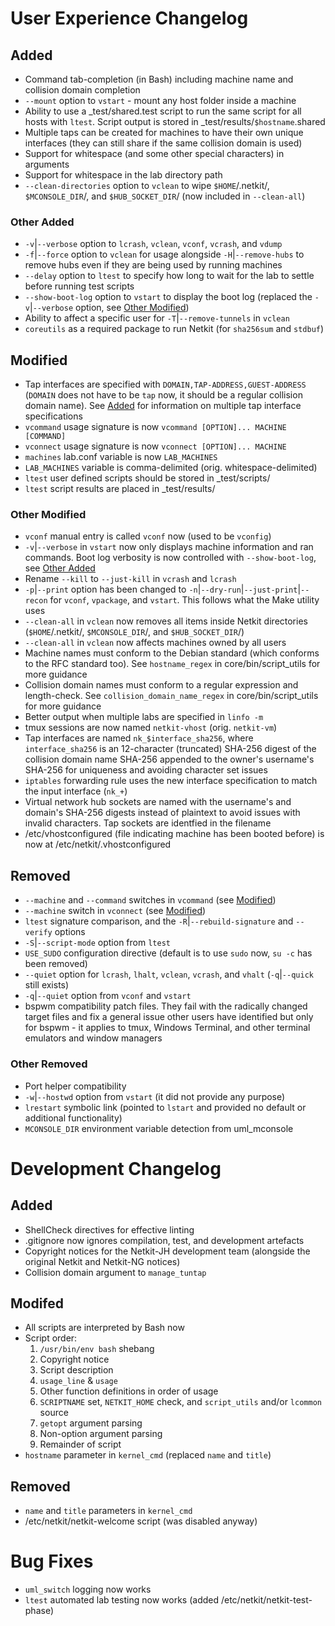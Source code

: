 # User Experience Changelog
## Added
- Command tab-completion (in Bash) including machine name and collision domain completion
- `--mount` option to `vstart` - mount any host folder inside a machine
- Ability to use a _test/shared.test script to run the same script for all hosts with `ltest`. Script output is stored in _test/results/`$hostname`.shared
- Multiple taps can be created for machines to have their own unique interfaces (they can still share if the same collision domain is used)
- Support for whitespace (and some other special characters) in arguments
- Support for whitespace in the lab directory path
- `--clean-directories` option to `vclean` to wipe `$HOME`/.netkit/, `$MCONSOLE_DIR`/, and `$HUB_SOCKET_DIR`/ (now included in `--clean-all`)

### Other Added
- `-v`|`--verbose` option to `lcrash`, `vclean`, `vconf`, `vcrash`, and `vdump`
- `-f`|`--force` option to `vclean` for usage alongside `-H`|`--remove-hubs` to remove hubs even if they are being used by running machines
- `--delay` option to `ltest` to specify how long to wait for the lab to settle before running test scripts
- `--show-boot-log` option to `vstart` to display the boot log (replaced the `-v`|`--verbose` option, see [Other Modified](#other-modified))
- Ability to affect a specific user for `-T`|`--remove-tunnels` in `vclean`
- `coreutils` as a required package to run Netkit (for `sha256sum` and `stdbuf`)

## Modified
- Tap interfaces are specified with `DOMAIN,TAP-ADDRESS,GUEST-ADDRESS` (`DOMAIN` does not have to be `tap` now, it should be a regular collision domain name). See [Added](#added) for information on multiple tap interface specifications
- `vcommand` usage signature is now `vcommand [OPTION]... MACHINE [COMMAND]`
- `vconnect` usage signature is now `vconnect [OPTION]... MACHINE`
- `machines` lab.conf variable is now `LAB_MACHINES`
- `LAB_MACHINES` variable is comma-delimited (orig. whitespace-delimited)
- `ltest` user defined scripts should be stored in _test/scripts/
- `ltest` script results are placed in _test/results/

### Other Modified
- `vconf` manual entry is called `vconf` now (used to be `vconfig`)
- `-v`|`--verbose` in `vstart` now only displays machine information and ran commands. Boot log verbosity is now controlled with `--show-boot-log`, see [Other Added](#other-added)
- Rename `--kill` to `--just-kill` in `vcrash` and `lcrash`
- `-p`|`--print` option has been changed to `-n`|`--dry-run`|`--just-print`|`--recon` for `vconf`, `vpackage`, and `vstart`. This follows what the Make utility uses
- `--clean-all` in `vclean` now removes all items inside Netkit directories (`$HOME`/.netkit/, `$MCONSOLE_DIR`/, and `$HUB_SOCKET_DIR`/)
- `--clean-all` in `vclean` now affects machines owned by all users
- Machine names must conform to the Debian standard (which conforms to the RFC standard too). See `hostname_regex` in core/bin/script_utils for more guidance
- Collision domain names must conform to a regular expression and length-check. See `collision_domain_name_regex` in core/bin/script_utils for more guidance
- Better output when multiple labs are specified in `linfo -m`
- tmux sessions are now named `netkit-vhost` (orig. `netkit-vm`)
- Tap interfaces are named `nk_$interface_sha256`, where `interface_sha256` is an 12-character (truncated) SHA-256 digest of the collision domain name SHA-256 appended to the owner's username's SHA-256 for uniqueness and avoiding character set issues
- `iptables` forwarding rule uses the new interface specification to match the input interface (`nk_+`)
- Virtual network hub sockets are named with the username's and domain's SHA-256 digests instead of plaintext to avoid issues with invalid characters. Tap sockets are identfied in the filename
- /etc/vhostconfigured (file indicating machine has been booted before) is now at /etc/netkit/.vhostconfigured

## Removed
- `--machine` and `--command` switches in `vcommand` (see [Modified](#modified))
- `--machine` switch in `vconnect` (see [Modified](#modified))
- `ltest` signature comparison, and the `-R`|`--rebuild-signature` and `--verify` options
- `-S`|`--script-mode` option from `ltest`
- `USE_SUDO` configuration directive (default is to use `sudo` now, `su -c` has been removed)
- `--quiet` option for `lcrash`, `lhalt`, `vclean`, `vcrash`, and `vhalt` (`-q`|`--quick` still exists)
- `-q`|`--quiet` option from `vconf` and `vstart`
- bspwm compatibility patch files. They fail with the radically changed target files and fix a general issue other users have identified but only for bspwm - it applies to tmux, Windows Terminal, and other terminal emulators and window managers

### Other Removed
- Port helper compatibility
- `-w`|`--hostwd` option from `vstart` (it did not provide any purpose)
- `lrestart` symbolic link (pointed to `lstart` and provided no default or additional functionality)
- `MCONSOLE_DIR` environment variable detection from uml_mconsole

# Development Changelog
## Added
- ShellCheck directives for effective linting
- .gitignore now ignores compilation, test, and development artefacts
- Copyright notices for the Netkit-JH development team (alongside the original Netkit and Netkit-NG notices)
- Collision domain argument to `manage_tuntap`

## Modifed
- All scripts are interpreted by Bash now
- Script order:
    1. `/usr/bin/env bash` shebang
    2. Copyright notice
    3. Script description
    4. `usage_line` & `usage`
    5. Other function definitions in order of usage
    6. `SCRIPTNAME` set, `NETKIT_HOME` check, and `script_utils` and/or `lcommon` source
    7. `getopt` argument parsing
    8. Non-option argument parsing
    9. Remainder of script
- `hostname` parameter in `kernel_cmd` (replaced `name` and `title`)

## Removed
- `name` and `title` parameters in `kernel_cmd`
- /etc/netkit/netkit-welcome script (was disabled anyway)

# Bug Fixes
- `uml_switch` logging now works
- `ltest` automated lab testing now works (added /etc/netkit/netkit-test-phase)
